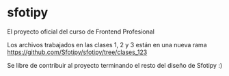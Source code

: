 sfotipy
=======

El proyecto oficial del curso de Frontend Profesional

Los archivos trabajados en las clases 1, 2 y 3 están en una nueva rama https://github.com/Sfotipy/sfotipy/tree/clases_123

Se libre de contribuir al proyecto terminando el resto del diseño de Sfotipy :)
